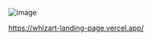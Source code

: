 ![image](https://github.com/brunos3d/whizart-landing-page/assets/21183964/ee2c847f-a650-45ed-baf3-fc64a659d3ce)

https://whizart-landing-page.vercel.app/
